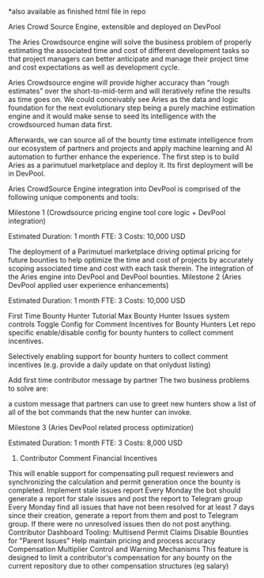 *also available as finished html file in repo

Aries Crowd Source Engine, extensible and deployed on DevPool


The Aries Crowdsource engine will solve the business problem of properly estimating the associated time and cost of different development tasks so that project managers can better anticipate and manage their project time and cost expectations as well as development cycle.

Aries Crowdsource engine will provide higher accuracy than “rough estimates” over the short-to-mid-term and will iteratively refine the results as time goes on. We could conceivably see Aries as the data and logic foundation for the next evolutionary step being a purely machine estimation engine and it would make sense to seed its intelligence with the crowdsourced human data first.

Afterwards, we can source all of the bounty time estimate intelligence from our ecosystem of partners and projects and apply machine learning and AI automation to further enhance the experience. The first step is to build Aries as a parimutuel marketplace and deploy it. Its first deployment will be in DevPool.

Aries CrowdSource Engine integration into DevPool is comprised of the following unique components and tools:

Milestone 1 (Crowdsource pricing engine tool core logic + DevPool integration)

Estimated Duration: 1 month
FTE: 3
Costs: 10,000 USD


The deployment of a Parimutuel marketplace driving optimal pricing for future bounties to help optimize the time and cost of projects by accurately scoping associated time and cost with each task therein.
The integration of the Aries engine into DevPool and DevPool bounties.
Milestone 2 (Aries DevPool applied user experience enhancements)

Estimated Duration: 1 month
FTE: 3
Costs: 10,000 USD


First Time Bounty Hunter Tutorial
Max Bounty Hunter Issues system controls
Toggle Config for Comment Incentives for Bounty Hunters
Let repo specific enable/disable config for bounty hunters to collect comment incentives.

Selectively enabling support for bounty hunters to collect comment incentives (e.g. provide a daily update on that onlydust listing)

Add first time contributor message by partner
The two business problems to solve are:

a custom message that partners can use to greet new hunters
show a list of all of the bot commands that the new hunter can invoke.


Milestone 3 (Aries DevPool related process optimization)

Estimated Duration: 1 month
FTE: 3
Costs: 8,000 USD


1. Contributor Comment Financial Incentives

This will enable support for compensating pull request reviewers and synchronizing the calculation and permit generation once the bounty is completed.
Implement stale issues report
Every Monday the bot should generate a report for stale issues and post the report to Telegram group
Every Monday find all issues that have not been resolved for at least 7 days since their creation, generate a report from them and post to Telegram group. If there were no unresolved issues then do not post anything.
Contributor Dashboard Tooling: Multisend Permit Claims
Disable Bounties for "Parent Issues"
Help maintain pricing and process accuracy  
Compensation Multiplier Control and Warning Mechanisms
This feature is designed to limit a contributor's compensation for any bounty on the current repository due to other compensation structures (eg salary)
